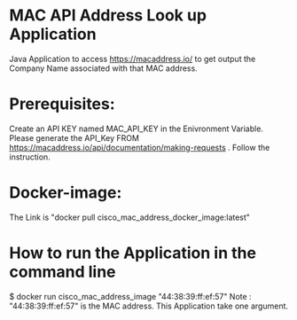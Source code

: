 # MAC API Address Look up Application
Java Application to access https://macaddress.io/ to get output the Company Name associated with that MAC address.
# Prerequisites:
Create an API KEY named MAC_API_KEY in the Enivronment Variable. Please generate the API_Key FROM https://macaddress.io/api/documentation/making-requests . Follow the instruction. 
# Docker-image:
The Link is "docker pull  cisco_mac_address_docker_image:latest"   
# How to run the Application in the command line
 $ docker run cisco_mac_address_image "44:38:39:ff:ef:57"
Note : "44:38:39:ff:ef:57" is the MAC address. This Application take one argument.
